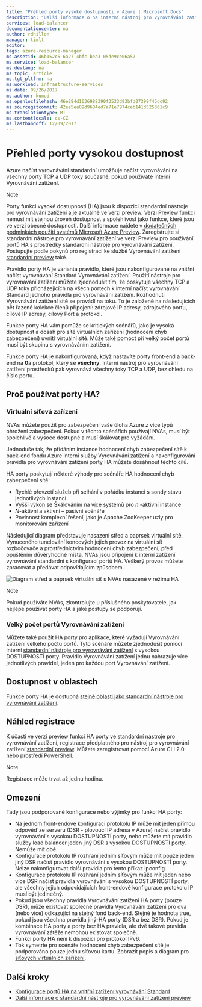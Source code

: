 ```yaml
---
title: "Přehled porty vysoké dostupnosti v Azure | Microsoft Docs"
description: "Další informace o na interní nástroj pro vyrovnávání zatížení porty vysokou dostupnost."
services: load-balancer
documentationcenter: na
author: rdhillon
manager: timlt
editor: 
tags: azure-resource-manager
ms.assetid: 46b152c5-6a27-4bfc-bea3-05de9ce06a57
ms.service: load-balancer
ms.devlang: na
ms.topic: article
ms.tgt_pltfrm: na
ms.workload: infrastructure-services
ms.date: 09/26/2017
ms.author: kumud
ms.openlocfilehash: 46e284d1636988390f3533d93bfd07399f45dc92
ms.sourcegitcommit: 42ee5ea09d9684ed7a71e7974ceb141d525361c9
ms.translationtype: MT
ms.contentlocale: cs-CZ
ms.lasthandoff: 12/09/2017
---
```

# <a name="high-availability-ports-overview"></a>Přehled porty vysokou dostupnost

Azure načíst vyrovnávání standardní umožňuje načíst vyrovnávání na všechny porty TCP a UDP toky současně, pokud používáte interní Vyrovnávání zatížení. 

>[!NOTE]
> Porty funkci vysoké dostupnosti (HA) jsou k dispozici standardní nástroje pro vyrovnávání zatížení a je aktuálně ve verzi preview. Verzi Preview funkci nemusí mít stejnou úroveň dostupnost a spolehlivost jako funkce, které jsou ve verzi obecné dostupnosti. Další informace najdete v [dodatečných podmínkách použití systémů Microsoft Azure Preview](https://azure.microsoft.com/support/legal/preview-supplemental-terms/). Zaregistrujte si standardní nástroje pro vyrovnávání zatížení ve verzi Preview pro používání portů HA s prostředky standardní nástroje pro vyrovnávání zatížení. Postupujte podle pokynů pro registraci ke službě Vyrovnávání zatížení [standardní preview](https://aka.ms/lbpreview#preview-sign-up) také.

Pravidlo porty HA je varianta pravidlo, které jsou nakonfigurované na vnitřní načíst vyrovnávání Standard Vyrovnávání zatížení. Použití nástroje pro vyrovnávání zatížení můžete zjednodušit tím, že poskytuje všechny TCP a UDP toky přicházejících na všech portech k interní načíst vyrovnávání Standard jednoho pravidla pro vyrovnávání zatížení. Rozhodnutí Vyrovnávání zatížení sítě se provádí na toku. To je založené na následujících pět řazené kolekce členů připojení: zdrojové IP adresy, zdrojového portu, cílové IP adresy, cílový Port a protokol.

Funkce porty HA vám pomůže se kritických scénářů, jako je vysoká dostupnost a dosah pro sítě virtuálních zařízení (hodnocení chyb zabezpečení) uvnitř virtuální sítě. Může také pomoct při velký počet portů musí být skupinu s vyrovnáváním zatížení. 

Funkce porty HA je nakonfigurovaná, když nastavíte porty front-end a back-end na **0**a protokol, který se **všechny**. Interní nástroj pro vyrovnávání zatížení prostředků pak vyrovnává všechny toky TCP a UDP, bez ohledu na číslo portu.

## <a name="why-use-ha-ports"></a>Proč používat porty HA?

### <a name="nva"></a>Virtuální síťová zařízení

NVAs můžete použít pro zabezpečení vaše úloha Azure z více typů ohrožení zabezpečení. Pokud v těchto scénářích používají NVAs, musí být spolehlivé a vysoce dostupné a musí škálovat pro vyžádání.

Jednoduše tak, že přidáním instance hodnocení chyb zabezpečení sítě k back-end fondu Azure interní služby Vyrovnávání zatížení a nakonfigurování pravidla pro vyrovnávání zatížení porty HA můžete dosáhnout těchto cílů.

HA porty poskytují některé výhody pro scénáře HA hodnocení chyb zabezpečení sítě:
- Rychlé převzetí služeb při selhání v pořádku instancí s sondy stavu jednotlivých instancí
- Vyšší výkon se Škálováním na více systémů pro  *n* -aktivní instance
- *N*-aktivní a aktivní – pasivní scénáře
- Povinnost komplexní řešení, jako je Apache ZooKeeper uzly pro monitorování zařízení

Následující diagram představuje nasazení střed a paprsek virtuální sítě. Vynuceného tunelování koncových jejich provoz na virtuální síť rozbočovače a prostřednictvím hodnocení chyb zabezpečení, před opuštěním důvěryhodné místa. NVAs jsou připojeni k interní zatížení vyrovnávání standardní s konfigurací portů HA. Veškerý provoz můžete zpracovat a předávat odpovídajícím způsobem.

![Diagram střed a paprsek virtuální síť s NVAs nasazené v režimu HA](./media/load-balancer-ha-ports-overview/nvaha.png)

>[!NOTE]
> Pokud používáte NVAs, zkontrolujte u příslušného poskytovatele, jak nejlépe používat porty HA a jaké postupy se podporují.

### <a name="load-balancing-large-numbers-of-ports"></a>Velký počet portů Vyrovnávání zatížení

Můžete také použít HA porty pro aplikace, které vyžadují Vyrovnávání zatížení velkého počtu portů. Tyto scénáře můžete zjednodušit pomocí interní [standardní nástroje pro vyrovnávání zatížení](https://aka.ms/lbpreview) s vysokou DOSTUPNOSTÍ porty. Pravidlo Vyrovnávání zatížení jednu nahrazuje více jednotlivých pravidel, jeden pro každou port Vyrovnávání zatížení.

## <a name="region-availability"></a>Dostupnost v oblastech

Funkce porty HA je dostupná [stejné oblasti jako standardní nástroje pro vyrovnávání zatížení](https://aka.ms/lbpreview#region-availability).  

## <a name="preview-sign-up"></a>Náhled registrace

K účasti ve verzi preview funkci HA porty ve standardní nástroje pro vyrovnávání zatížení, registrace předplatného pro nástroj pro vyrovnávání zatížení [standardní preview](https://aka.ms/lbpreview#preview-sign-up). Můžete zaregistrovat pomocí Azure CLI 2.0 nebo prostředí PowerShell.

>[!NOTE]
>Registrace může trvat až jednu hodinu.

## <a name="limitations"></a>Omezení

Tady jsou podporované konfigurace nebo výjimky pro funkci HA porty:

- Na jednom front-endové konfiguraci protokolu IP může mít jeden přímou odpověď ze serveru (DSR - plovoucí IP adresa v Azure) načíst pravidlo vyrovnávání s vysokou DOSTUPNOSTÍ porty, nebo můžete mít pravidlo služby load balancer jeden jiný DSR s vysokou DOSTUPNOSTÍ porty. Nemůže mít obě.
- Konfigurace protokolu IP rozhraní jedním síťovým může mít pouze jeden jiný DSR načíst pravidlo vyrovnávání s vysokou DOSTUPNOSTÍ porty. Nelze nakonfigurovat další pravidla pro tento příkaz ipconfig.
- Konfigurace protokolu IP rozhraní jedním síťovým může mít jeden nebo více DSR načíst pravidla vyrovnávání s vysokou DOSTUPNOSTÍ porty, ale všechny jejich odpovídajících front-endové konfigurace protokolu IP musí být jedinečný.
- Pokud jsou všechny pravidla Vyrovnávání zatížení HA porty (pouze DSR), může existovat společně pravidla Vyrovnávání zatížení pro dva (nebo více) odkazující na stejný fond back-end. Stejné je hodnota true, pokud jsou všechna pravidla jiný-HA porty (DSR a bez DSR). Pokud je kombinace HA porty a porty bez HA pravidla, ale dvě takové pravidla vyrovnávání zátěže nemohou existovat společně.
- Funkci porty HA není k dispozici pro protokol IPv6.
- Tok symetrie pro scénáře hodnocení chyb zabezpečení sítě je podporováno pouze jednu síťovou kartu. Zobrazit popis a diagram pro [síťových virtuálních zařízení](#nva). 



## <a name="next-steps"></a>Další kroky

- [Konfigurace portů HA na vnitřní zatížení vyrovnávání Standard](load-balancer-configure-ha-ports.md)
- [Další informace o standardní nástroje pro vyrovnávání zatížení preview](https://aka.ms/lbpreview)

